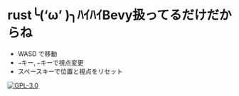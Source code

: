 # rust╰(‘ω’ )╮ﾊｲﾊｲBevy扱ってるだけだからね

- WASD で移動
- `→`キー, `←`キーで視点変更
- スペースキーで位置と視点をリセット

[![GPL-3.0](https://img.shields.io/github/license/Rinrin0413/bevy-etude.dev?color=67BAB3&style=for-the-badge)](./LICENSE)